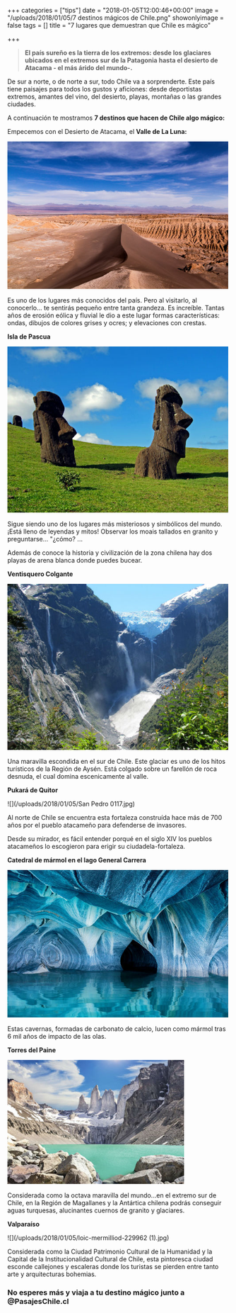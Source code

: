 +++
categories = ["tips"]
date = "2018-01-05T12:00:46+00:00"
image = "/uploads/2018/01/05/7 destinos mágicos de Chile.png"
showonlyimage = false
tags = []
title = "7 lugares que demuestran que Chile es mágico"

+++
> **El país sureño es la tierra de los extremos: desde los glaciares ubicados en el extremos sur de la Patagonia hasta el desierto de Atacama - el más árido del mundo-.**

De sur a norte, o de norte a sur, todo Chile va a sorprenderte. Este país tiene paisajes para todos los gustos y aficiones: desde deportistas extremos, amantes del vino, del desierto, playas, montañas o las grandes ciudades.

A continuación te mostramos **7 destinos que hacen de Chile algo mágico:**

Empecemos con el Desierto de Atacama, el **Valle de La Luna:**

![](/uploads/2018/01/05/jared-verdi-420153.jpg)

Es uno de los lugares más conocidos del país. Pero al visitarlo, al conocerlo... te sentirás pequeño entre tanta grandeza. Es increíble. Tantas años de erosión eólica y fluvial le dio a este lugar formas características: ondas, dibujos de colores grises y ocres; y elevaciones con crestas.

**Isla de Pascua**

![](/uploads/2018/01/05/pascua1.jpg)

Sigue siendo uno de los lugares más misteriosos y simbólicos del mundo. ¡Está lleno de leyendas y mitos! Observar los moais tallados en granito y preguntarse... "¿cómo? ...

Además de conoce la historia y civilización de la zona chilena hay dos playas de arena blanca donde puedes bucear.

**Ventisquero Colgante**

![](/uploads/2018/01/05/yelcho-hanging-glacier-view.jpg)

Una maravilla escondida en el sur de Chile. Este glaciar es uno de los hitos turísticos de la Región de Aysén. Está colgado sobre un farellón de roca desnuda, el cual domina escenicamente al valle.

**Pukará de Quitor**

![](/uploads/2018/01/05/San Pedro 0117.jpg)

Al norte de Chile se encuentra esta fortaleza construída hace más de 700 años por el pueblo atacameño para defenderse de invasores.

Desde su mirador, es fácil entender porqué en el siglo XIV los pueblos atacameños lo escogieron para erigir su ciudadela-fortaleza.

**Catedral de mármol en el lago General Carrera**

![](/uploads/2018/01/05/57bb1a2fed4f92803ce3791acfefae9c.jpg)

Estas cavernas, formadas de carbonato de calcio, lucen como mármol tras 6 mil años de impacto de las olas.

**Torres del Paine**

![](/uploads/2018/01/05/56c709a213ff7504197201qh5uponk-2.jpg)

Considerada como la octava maravilla del mundo...en el extremo sur de Chile, en la Región de Magallanes y la Antártica chilena podrás conseguir aguas turquesas, alucinantes cuernos de granito y glaciares.

**Valparaíso**

![](/uploads/2018/01/05/loic-mermilliod-229962 (1).jpg)

Considerada como la Ciudad Patrimonio Cultural de la Humanidad y la Capital de la Institucionalidad Cultural de Chile, esta pintoresca ciudad esconde callejones y escaleras donde los turistas se pierden entre tanto arte y arquitecturas bohemias.

### No esperes más y viaja a tu destino mágico junto a @PasajesChile.cl

##### 